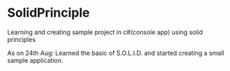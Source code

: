 # SolidPrinciple
Learning and creating sample project in c#(console app) using solid principles


As on 24th Aug: Learned the basic of S.O.L.I.D. and started creating a small sample application.
